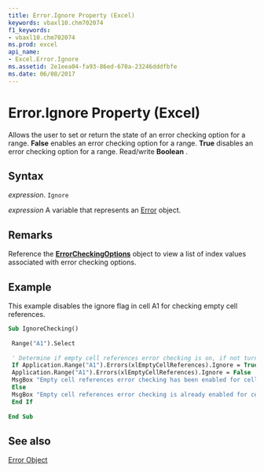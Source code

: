 ```yaml
---
title: Error.Ignore Property (Excel)
keywords: vbaxl10.chm702074
f1_keywords:
- vbaxl10.chm702074
ms.prod: excel
api_name:
- Excel.Error.Ignore
ms.assetid: 2e1eea04-fa93-86ed-670a-23246dddfbfe
ms.date: 06/08/2017
---
```



# Error.Ignore Property (Excel)

Allows the user to set or return the state of an error checking option for a range.  **False** enables an error checking option for a range. **True** disables an error checking option for a range. Read/write **Boolean** .


## Syntax

 _expression_. `Ignore`

 _expression_ A variable that represents an [Error](Excel.Error.md) object.


## Remarks

Reference the  **[ErrorCheckingOptions](Excel.ErrorCheckingOptions.md)** object to view a list of index values associated with error checking options.


## Example

This example disables the ignore flag in cell A1 for checking empty cell references.


```vb
Sub IgnoreChecking() 
 
 Range("A1").Select 
 
 ' Determine if empty cell references error checking is on, if not turn it on. 
 If Application.Range("A1").Errors(xlEmptyCellReferences).Ignore = True Then 
 Application.Range("A1").Errors(xlEmptyCellReferences).Ignore = False 
 MsgBox "Empty cell references error checking has been enabled for cell A1." 
 Else 
 MsgBox "Empty cell references error checking is already enabled for cell A1." 
 End If 
 
End Sub
```


## See also


[Error Object](Excel.Error.md)

